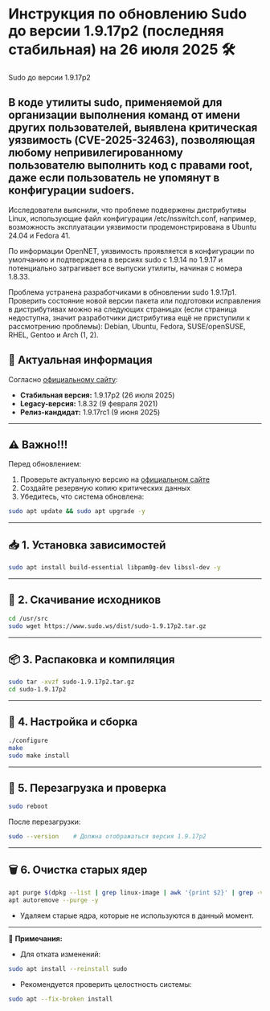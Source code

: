 # Инструкция по обновлению Sudo до версии 1.9.17p2 (последняя стабильная) на 26 июля 2025 🛠️

Sudo до версии 1.9.17p2
## В коде утилиты sudo, применяемой для организации выполнения команд от имени других пользователей, выявлена критическая уязвимость (CVE-2025-32463), позволяющая любому непривилегированному пользователю выполнить код с правами root, даже если пользователь не упомянут в конфигурации sudoers.

Исследователи выяснили, что проблеме подвержены дистрибутивы Linux, использующие файл конфигурации /etc/nsswitch.conf, например, возможность эксплуатации уязвимости продемонстрирована в Ubuntu 24.04 и Fedora 41.

По информации OpenNET, уязвимость проявляется в конфигурации по умолчанию и подтверждена в версиях sudo с 1.9.14 по 1.9.17 и потенциально затрагивает все выпуски утилиты, начиная с номера 1.8.33.

Проблема устранена разработчиками в обновлении sudo 1.9.17p1. Проверить состояние новой версии пакета или подготовки исправления в дистрибутивах можно на следующих страницах (если страница недоступна, значит разработчики дистрибутива ещё не приступили к рассмотрению проблемы): Debian, Ubuntu, Fedora, SUSE/openSUSE, RHEL, Gentoo и Arch (1, 2).

## 📌 Актуальная информация
Согласно [официальному сайту](https://www.sudo.ws/):
- **Стабильная версия:** 1.9.17p2 (26 июля 2025)
- **Legacy-версия:** 1.8.32 (9 февраля 2021)
- **Релиз-кандидат:** 1.9.17rc1 (9 июня 2025)
---

## ⚠️ Важно!!!
Перед обновлением:
1. Проверьте актуальную версию на [официальном сайте](https://www.sudo.ws/)
2. Создайте резервную копию критических данных
3. Убедитесь, что система обновлена: 
```bash
sudo apt update && sudo apt upgrade -y
```

---
## 📥 1. Установка зависимостей
```bash
sudo apt install build-essential libpam0g-dev libssl-dev -y
```
---
## 📲 2. Скачивание исходников
```bash
cd /usr/src
sudo wget https://www.sudo.ws/dist/sudo-1.9.17p2.tar.gz
```
---
## 📦 3. Распаковка и компиляция
```bash
sudo tar -xvzf sudo-1.9.17p2.tar.gz
cd sudo-1.9.17p2
```
---
## 🔧 4. Настройка и сборка
```bash
./configure
make
sudo make install
```
---
## 🔄 5. Перезагрузка и проверка
```bash
sudo reboot
```
После перезагрузки:
```bash
sudo --version    # Должна отображаться версия 1.9.17p2
```
---
## 🗑 6. Очистка старых ядер
```bash
apt purge $(dpkg --list | grep linux-image | awk '{print $2}' | grep -v $(uname -r))
apt autoremove --purge -y
```
* Удаляем старые ядра, которые не используются в данный момент.
---
📌 **Примечания:**
- Для отката изменений:
```bash
sudo apt install --reinstall sudo
```
- Рекомендуется проверить целостность системы:
```bash
sudo apt --fix-broken install
```
